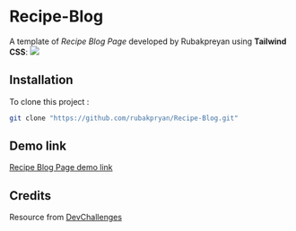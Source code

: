 # Recipe-Blog

A template of *Recipe Blog Page* developed by Rubakpreyan using **Tailwind CSS**:
![](https://firebasestorage.googleapis.com/v0/b/devchallenges-1234.appspot.com/o/challengesDesigns%2FrecipeBlogThumbnail.png?alt=media&token=2d696d3c-a8cb-4c7c-907b-561ae1144cc9) 


## Installation

To clone this project :

```bash
git clone "https://github.com/rubakpryan/Recipe-Blog.git"
```

## Demo link
[Recipe Blog Page demo link](https://rubakpreyan.github.io/Recipe-Blog/)

## Credits
Resource from [DevChallenges](https://devchallenges.io/)

